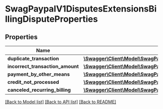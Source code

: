 # SwagPaypalV1DisputesExtensionsBillingDisputeProperties

## Properties
Name | Type | Description | Notes
------------ | ------------- | ------------- | -------------
**duplicate_transaction** | [**\Swagger\Client\Model\SwagPaypalV1DisputesExtensionsDuplicateTransaction**](SwagPaypalV1DisputesExtensionsDuplicateTransaction.md) |  | [optional] 
**incorrect_transaction_amount** | [**\Swagger\Client\Model\SwagPaypalV1DisputesExtensionsIncorrectTransactionAmount**](SwagPaypalV1DisputesExtensionsIncorrectTransactionAmount.md) |  | [optional] 
**payment_by_other_means** | [**\Swagger\Client\Model\SwagPaypalV1DisputesExtensionsPaymentByOtherMeans**](SwagPaypalV1DisputesExtensionsPaymentByOtherMeans.md) |  | [optional] 
**credit_not_processed** | [**\Swagger\Client\Model\SwagPaypalV1DisputesExtensionsCretidNotProcessed**](SwagPaypalV1DisputesExtensionsCretidNotProcessed.md) |  | [optional] 
**canceled_recurring_billing** | [**\Swagger\Client\Model\SwagPaypalV1DisputesExtensionsCanceledRecurringBilling**](SwagPaypalV1DisputesExtensionsCanceledRecurringBilling.md) |  | [optional] 

[[Back to Model list]](../../README.md#documentation-for-models) [[Back to API list]](../../README.md#documentation-for-api-endpoints) [[Back to README]](../../README.md)

